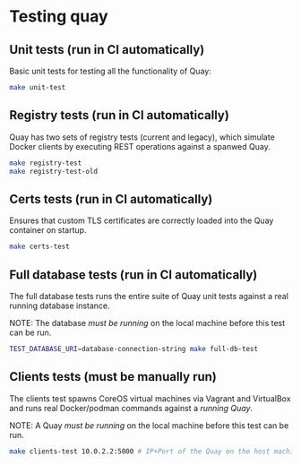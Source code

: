 # Testing quay

## Unit tests (run in CI automatically)

Basic unit tests for testing all the functionality of Quay:

```sh
make unit-test
```

## Registry tests (run in CI automatically)

Quay has two sets of registry tests (current and legacy), which simulate Docker clients by executing
REST operations against a spanwed Quay.

```sh
make registry-test
make registry-test-old
```

## Certs tests (run in CI automatically)

Ensures that custom TLS certificates are correctly loaded into the Quay container on startup.

```sh
make certs-test
```

## Full database tests (run in CI automatically)

The full database tests runs the entire suite of Quay unit tests against a real running database
instance.

NOTE: The database *must be running* on the local machine before this test can be run.

```sh
TEST_DATABASE_URI=database-connection-string make full-db-test
```

## Clients tests (must be manually run)

The clients test spawns CoreOS virtual machines via Vagrant and VirtualBox and runs real Docker/podman
commands against a *running Quay*.

NOTE: A Quay *must be running* on the local machine before this test can be run.

```sh
make clients-test 10.0.2.2:5000 # IP+Port of the Quay on the host machine.
```
